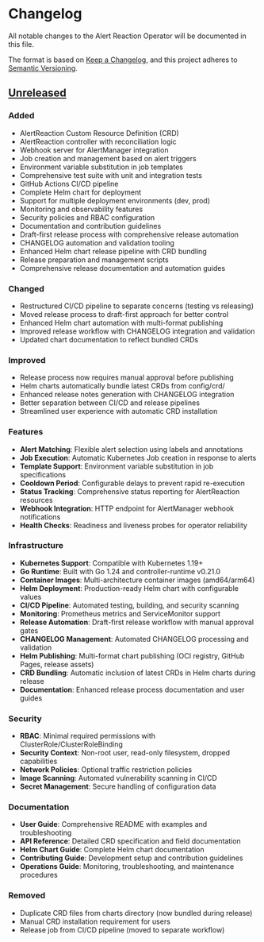 # Changelog

All notable changes to the Alert Reaction Operator will be documented in this file.

The format is based on [Keep a Changelog](https://keepachangelog.com/en/1.0.0/),
and this project adheres to [Semantic Versioning](https://semver.org/spec/v2.0.0.html).

## [Unreleased]

### Added
- AlertReaction Custom Resource Definition (CRD)
- AlertReaction controller with reconciliation logic
- Webhook server for AlertManager integration
- Job creation and management based on alert triggers
- Environment variable substitution in job templates
- Comprehensive test suite with unit and integration tests
- GitHub Actions CI/CD pipeline
- Complete Helm chart for deployment
- Support for multiple deployment environments (dev, prod)
- Monitoring and observability features
- Security policies and RBAC configuration
- Documentation and contribution guidelines
- Draft-first release process with comprehensive release automation
- CHANGELOG automation and validation tooling
- Enhanced Helm chart release pipeline with CRD bundling
- Release preparation and management scripts
- Comprehensive release documentation and automation guides

### Changed
- Restructured CI/CD pipeline to separate concerns (testing vs releasing)
- Moved release process to draft-first approach for better control
- Enhanced Helm chart automation with multi-format publishing
- Improved release workflow with CHANGELOG integration and validation
- Updated chart documentation to reflect bundled CRDs

### Improved
- Release process now requires manual approval before publishing
- Helm charts automatically bundle latest CRDs from config/crd/
- Enhanced release notes generation with CHANGELOG integration
- Better separation between CI/CD and release pipelines
- Streamlined user experience with automatic CRD installation

### Features
- **Alert Matching**: Flexible alert selection using labels and annotations
- **Job Execution**: Automatic Kubernetes Job creation in response to alerts
- **Template Support**: Environment variable substitution in job specifications
- **Cooldown Period**: Configurable delays to prevent rapid re-execution
- **Status Tracking**: Comprehensive status reporting for AlertReaction resources
- **Webhook Integration**: HTTP endpoint for AlertManager webhook notifications
- **Health Checks**: Readiness and liveness probes for operator reliability

### Infrastructure
- **Kubernetes Support**: Compatible with Kubernetes 1.19+
- **Go Runtime**: Built with Go 1.24 and controller-runtime v0.21.0
- **Container Images**: Multi-architecture container images (amd64/arm64)
- **Helm Deployment**: Production-ready Helm chart with configurable values
- **CI/CD Pipeline**: Automated testing, building, and security scanning
- **Monitoring**: Prometheus metrics and ServiceMonitor support
- **Release Automation**: Draft-first release workflow with manual approval gates
- **CHANGELOG Management**: Automated CHANGELOG processing and validation
- **Helm Publishing**: Multi-format chart publishing (OCI registry, GitHub Pages, release assets)
- **CRD Bundling**: Automatic inclusion of latest CRDs in Helm charts during release
- **Documentation**: Enhanced release process documentation and user guides

### Security
- **RBAC**: Minimal required permissions with ClusterRole/ClusterRoleBinding
- **Security Context**: Non-root user, read-only filesystem, dropped capabilities
- **Network Policies**: Optional traffic restriction policies
- **Image Scanning**: Automated vulnerability scanning in CI/CD
- **Secret Management**: Secure handling of configuration data

### Documentation
- **User Guide**: Comprehensive README with examples and troubleshooting
- **API Reference**: Detailed CRD specification and field documentation
- **Helm Chart Guide**: Complete Helm chart documentation
- **Contributing Guide**: Development setup and contribution guidelines
- **Operations Guide**: Monitoring, troubleshooting, and maintenance procedures

### Removed
- Duplicate CRD files from charts directory (now bundled during release)
- Manual CRD installation requirement for users
- Release job from CI/CD pipeline (moved to separate workflow)

[Unreleased]: https://github.com/dudizimber/k8s-alert-reaction-operator/compare/v0.1.0...HEAD